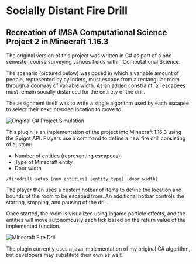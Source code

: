# Socially Distant Fire Drill 
## Recreation of IMSA Computational Science Project 2 in Minecraft 1.16.3

The original version of this project was written in C# as part of a one semester course surveying various fields within Computational Science. 

The scenario (pictured below) was posed in which a variable amount of people, represented by cylinders, must escape from a rectangular room through a doorway of variable width.
As an added constraint, all escapees must remain socially distanced for the entirety of the drill.

The assignment itself was to write a single algorithm used by each escapee to select their next intended location to move to.

![Original C# Project Simulation](https://github.com/TylerQube/FireDrillPlugin/blob/master/resources/fire_drill.png)

This plugin is an implementation of the project into Minecraft 1.16.3 using the Spigot API. Players use a command to define a new fire drill consisting of custom:
* Number of entities (representing escapees)
* Type of Minecraft entity
* Door width

```/firedrill setup [num_entities] [entity_type] [door_width]```

The player then uses a custom hotbar of items to define the location and bounds of the room to be escaped from. 
An additional hotbar controls the starting, stopping, and pausing of the drill. 

Once started, the room is visualized using ingame particle effects, and the entities will move autonomously each tick based on the return value of the implemented function.

![Minecraft Fire Drill](https://github.com/TylerQube/FireDrillPlugin/blob/master/resources/dolphin_drill.png)

The plugin currently uses a java implementation of my original C# algorithm, but developers may substitute their own as well!
